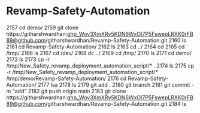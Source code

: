 # Revamp-Safety-Automation
 2157  cd demo/
 2159  git clone https://githarshwardhan: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@github.com/githarshwardhan/Revamp-Safety-Automation.git
 2160  ls
 2161  cd Revamp-Safety-Automation/
 2162  ls
 2163  cd ../
 2164  cd
 2165  cd /tmp/
 2166  ls
 2167  cd /dev/
 2168  dc ../
 2169  cd /tmp/
 2170  ls
 2171  cd demo/
 2172  ls
 2173  cp -r /tmp/New_Safety_revamp_deployment_automation_script/* .
 2174  ls
 2175  cp -r /tmp/New_Safety_revamp_deployment_automation_script/* /tmp/demo/Revamp-Safety-Automation/
 2176  cd Revamp-Safety-Automation/
 2177  lsa
 2178  ls
 2179  git add .
 2180  git branch
 2181  git commit -m "add"
 2182  git push origin main
 2183  git clone https://githarshwardhan: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@github.com/githarshwardhan/Revamp-Safety-Automation.git
 2184  ls
